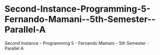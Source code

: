 # Second-Instance-Programming-5-Fernando-Mamani--5th-Semester--Parallel-A
Second Instance - Programming 5 - Fernando Mamani - 5th Semester - Parallel A
